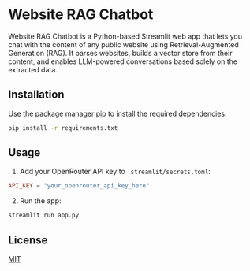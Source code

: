 # Website RAG Chatbot

Website RAG Chatbot is a Python-based Streamlit web app that lets you chat with the content of any public website using Retrieval-Augmented Generation (RAG). It parses websites, builds a vector store from their content, and enables LLM-powered conversations based solely on the extracted data.

## Installation

Use the package manager [pip](https://pip.pypa.io/en/stable/) to install the required dependencies.

```bash
pip install -r requirements.txt
```

## Usage

1. Add your OpenRouter API key to `.streamlit/secrets.toml`:

```toml
API_KEY = "your_openrouter_api_key_here"
```

2. Run the app:

```bash
streamlit run app.py
```


## License

[MIT](https://choosealicense.com/licenses/mit/)
